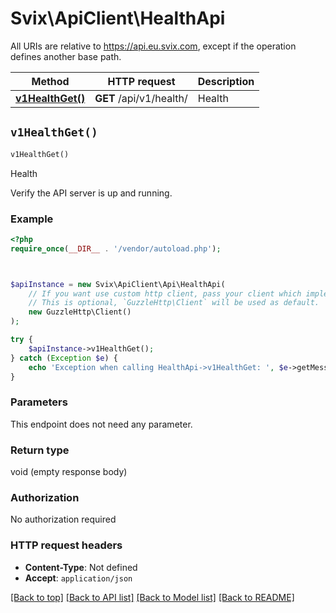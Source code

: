 # Svix\ApiClient\HealthApi

All URIs are relative to https://api.eu.svix.com, except if the operation defines another base path.

| Method | HTTP request | Description |
| ------------- | ------------- | ------------- |
| [**v1HealthGet()**](HealthApi.md#v1HealthGet) | **GET** /api/v1/health/ | Health |


## `v1HealthGet()`

```php
v1HealthGet()
```

Health

Verify the API server is up and running.

### Example

```php
<?php
require_once(__DIR__ . '/vendor/autoload.php');



$apiInstance = new Svix\ApiClient\Api\HealthApi(
    // If you want use custom http client, pass your client which implements `GuzzleHttp\ClientInterface`.
    // This is optional, `GuzzleHttp\Client` will be used as default.
    new GuzzleHttp\Client()
);

try {
    $apiInstance->v1HealthGet();
} catch (Exception $e) {
    echo 'Exception when calling HealthApi->v1HealthGet: ', $e->getMessage(), PHP_EOL;
}
```

### Parameters

This endpoint does not need any parameter.

### Return type

void (empty response body)

### Authorization

No authorization required

### HTTP request headers

- **Content-Type**: Not defined
- **Accept**: `application/json`

[[Back to top]](#) [[Back to API list]](../../README.md#endpoints)
[[Back to Model list]](../../README.md#models)
[[Back to README]](../../README.md)
